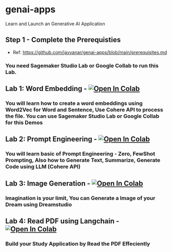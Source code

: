 # genai-apps
Learn and Launch an Generative AI Application

## Step 1 - Complete the Prerequisties

- Ref: https://github.com/jayyanar/genai-apps/blob/main/prerequisites.md

### You need Sagemaker Studio Lab or Google Collab to run this Lab.


## Lab 1: Word Embedding - [![Open In Colab](https://colab.research.google.com/assets/colab-badge.svg)](https://colab.research.google.com/github/jayyanar/genai-apps/blob/main/lab1_word_embedding.ipynb) 
### You will learn how to create a word embeddings using Word2Vec for Word and Sentence, Use Cohere API to process the file. You can use Sagemaker Studio Lab or Google Collab for this Demos


## Lab 2: Prompt Engineering - [![Open In Colab](https://colab.research.google.com/assets/colab-badge.svg)](https://colab.research.google.com/github/jayyanar/genai-apps/blob/main/lab2_prompt_engineering.ipynb) 

### You will learn basic of Prompt Engineering - Zero, FewShot Prompting, Also how to Generate Text, Summarize, Generate Code using LLM (Cohere API)


## Lab 3: Image Generation - [![Open In Colab](https://colab.research.google.com/assets/colab-badge.svg)](https://colab.research.google.com/github/jayyanar/genai-apps/blob/main/lab3_gen_images.ipynb) 

### Imagination is your limit, You can Generate a Image of your Dream using Dreamstudio


## Lab 4: Read PDF using Langchain - [![Open In Colab](https://colab.research.google.com/assets/colab-badge.svg)](https://colab.research.google.com/github/jayyanar/genai-apps/blob/main/lab4_LangChain_Cohere_PDF_Study_App.ipynb) 

### Build your Study Application by Read the PDF Effeciently
